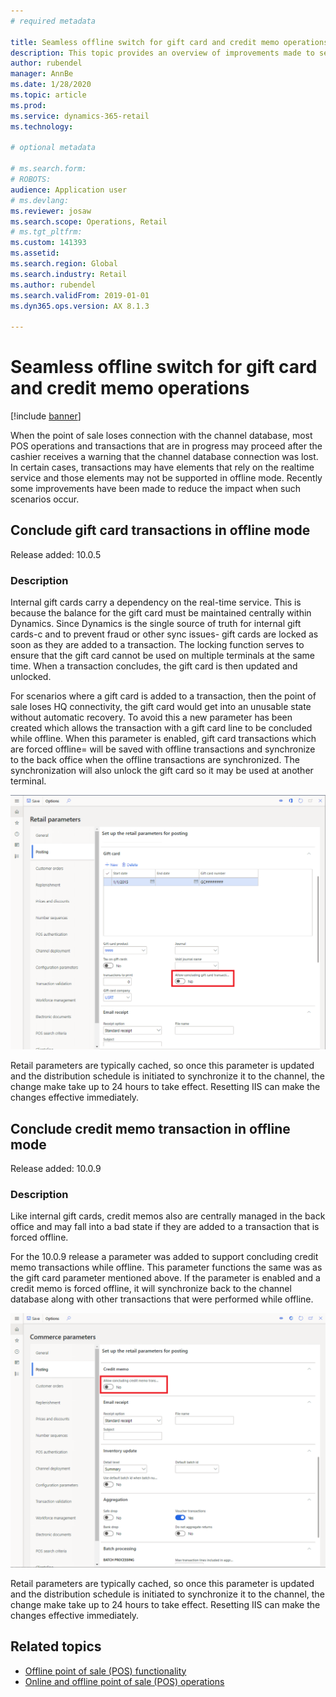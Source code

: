 ```yaml
---
# required metadata

title: Seamless offline switch for gift card and credit memo operations
description: This topic provides an overview of improvements made to seamless offline switch for certain payment types. 
author: rubendel
manager: AnnBe
ms.date: 1/28/2020
ms.topic: article
ms.prod: 
ms.service: dynamics-365-retail
ms.technology: 

# optional metadata

# ms.search.form: 
# ROBOTS: 
audience: Application user
# ms.devlang: 
ms.reviewer: josaw
ms.search.scope: Operations, Retail
# ms.tgt_pltfrm: 
ms.custom: 141393
ms.assetid: 
ms.search.region: Global
ms.search.industry: Retail
ms.author: rubendel
ms.search.validFrom: 2019-01-01
ms.dyn365.ops.version: AX 8.1.3

---
```


# Seamless offline switch for gift card and credit memo operations

[!include [banner](../includes/banner.md)]

When the point of sale loses connection with the channel database, most POS operations and transactions that are in progress may proceed after the cashier receives a warning that the channel database connection was lost. In certain cases, transactions may have elements that rely on the realtime service and those elements may not be supported in offline mode. Recently some improvements have been made to reduce the impact when such scenarios occur. 

## Conclude gift card transactions in offline mode

Release added: 10.0.5

### Description

Internal gift cards carry a dependency on the real-time service. This is because the balance for the gift card must be maintained centrally within Dynamics. Since Dynamics is the single source of truth for internal gift cards-c and to prevent fraud or other sync issues- gift cards are locked as soon as they are added to a transaction. The locking function serves to ensure that the gift card cannot be used on multiple terminals at the same time. When a transaction concludes, the gift card is then updated and unlocked. 

For scenarios where a gift card is added to a transaction, then the point of sale loses HQ connectivity, the gift card would get into an unusable state without automatic recovery. To avoid this a new parameter has been created which allows the transaction with a gift card line to be concluded while offline. When this parameter is enabled, gift card transactions which are forced offline= will be saved with offline transactions and synchronize to the back office when the offline transactions are synchronized. The synchronization will also unlock the gift card so it may be used at another terminal. 

![Offline gift card setting](media/gift.png)

Retail parameters are typically cached, so once this parameter is updated and the distribution schedule is initiated to synchronize it to the channel, the change make take up to 24 hours to take effect. Resetting IIS can make the changes effective immediately. 

## Conclude credit memo transaction in offline mode

Release added: 10.0.9

### Description

Like internal gift cards, credit memos also are centrally managed in the back office and may fall into a bad state if they are added to a transaction that is forced offline.

For the 10.0.9 release a parameter was added to support concluding credit memo transactions while offline. This parameter functions the same was as the gift card parameter mentioned above. If the parameter is enabled and a credit memo is forced offline, it will synchronize back to the channel database along with other transactions that were performed while offline. 

![Offline credit memo setting](media/creditmemo.png)

Retail parameters are typically cached, so once this parameter is updated and the distribution schedule is initiated to synchronize it to the channel, the change make take up to 24 hours to take effect. Resetting IIS can make the changes effective immediately. 


## Related topics

- [Offline point of sale (POS) functionality](https://docs.microsoft.com/en-us/dynamics365/retail/pos-offline-functionality)
- [Online and offline point of sale (POS) operations](https://docs.microsoft.com/en-us/dynamics365/retail/pos-operations)
